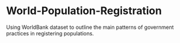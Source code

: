 # World-Population-Registration

Using WorldBank dataset to outline the main patterns of government practices in registering populations.
